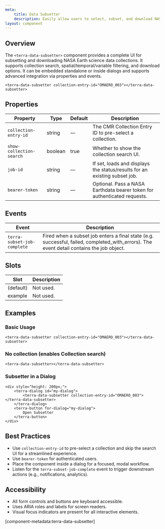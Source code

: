 ```yaml
---
meta:
    title: Data Subsetter
    description: Easily allow users to select, subset, and download NASA Earth science data collections with spatial, temporal, and variable filters.
layout: component
---
```


## Overview

The `<terra-data-subsetter>` component provides a complete UI for subsetting and downloading NASA Earth science data collections. It supports collection search, spatial/temporal/variable filtering, and download options. It can be embedded standalone or inside dialogs and supports advanced integration via properties and events.

```html:preview
<terra-data-subsetter collection-entry-id="OMAERO_003"></terra-data-subsetter>
```

## Properties

| Property                 | Type    | Default | Description                                                               |
| ------------------------ | ------- | ------- | ------------------------------------------------------------------------- |
| `collection-entry-id`    | string  | —       | The CMR Collection Entry ID to pre-select a collection.                   |
| `show-collection-search` | boolean | true    | Whether to show the collection search UI.                                 |
| `job-id`                 | string  | —       | If set, loads and displays the status/results for an existing subset job. |
| `bearer-token`           | string  | —       | Optional. Pass a NASA Earthdata bearer token for authenticated requests.  |

## Events

| Event                       | Description                                                                                                                              |
| --------------------------- | ---------------------------------------------------------------------------------------------------------------------------------------- |
| `terra-subset-job-complete` | Fired when a subset job enters a final state (e.g. successful, failed, completed_with_errors). The event detail contains the job object. |

## Slots

| Slot      | Description |
| --------- | ----------- |
| (default) | Not used.   |
| example   | Not used.   |

## Examples

### Basic Usage

```html:preview
<terra-data-subsetter collection-entry-id="OMAERO_003"></terra-data-subsetter>
```

### No collection (enables Collection search)

```html:preview
<terra-data-subsetter></terra-data-subsetter>
```

### Subsetter in a Dialog

```html:preview
<div style="height: 200px;">
    <terra-dialog id="my-dialog">
        <terra-data-subsetter collection-entry-id="OMAERO_003"></terra-data-subsetter>
    </terra-dialog>
    <terra-button for-dialog="my-dialog">
        Open Subsetter
    </terra-button>
</div>
```

## Best Practices

-   Use `collection-entry-id` to pre-select a collection and skip the search UI for a streamlined experience.
-   Use `bearer-token` for authenticated users.
-   Place the component inside a dialog for a focused, modal workflow.
-   Listen for the `terra-subset-job-complete` event to trigger downstream actions (e.g., notifications, analytics).

## Accessibility

-   All form controls and buttons are keyboard accessible.
-   Uses ARIA roles and labels for screen readers.
-   Visual focus indicators are present for all interactive elements.

[component-metadata:terra-data-subsetter]
